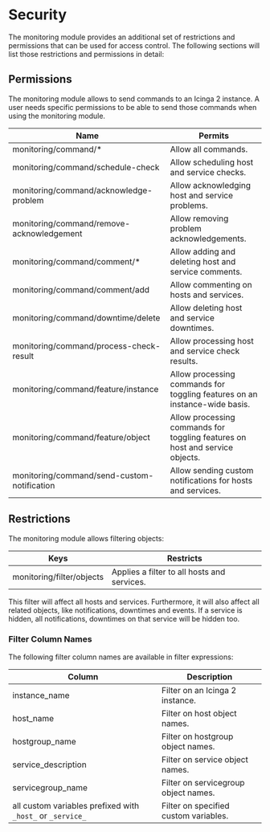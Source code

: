 # Security <a id="monitoring-module-security"></a>

The monitoring module provides an additional set of restrictions and permissions
that can be used for access control. The following sections will list those
restrictions and permissions in detail:


## Permissions <a id="monitoring-module-security-permissions"></a>

The monitoring module allows to send commands to an Icinga 2 instance.
A user needs specific permissions to be able to send those commands
when using the monitoring module.


Name                                        | Permits
--------------------------------------------|-----------------------------------------------
monitoring/command/\*                       | Allow all commands.
monitoring/command/schedule-check           | Allow scheduling host and service checks.
monitoring/command/acknowledge-problem      | Allow acknowledging host and service problems.
monitoring/command/remove-acknowledgement   | Allow removing problem acknowledgements.
monitoring/command/comment/\*               | Allow adding and deleting host and service comments.
monitoring/command/comment/add              | Allow commenting on hosts and services.
monitoring/command/downtime/delete          | Allow deleting host and service downtimes.
monitoring/command/process-check-result     | Allow processing host and service check results.
monitoring/command/feature/instance         | Allow processing commands for toggling features on an instance-wide basis.
monitoring/command/feature/object           | Allow processing commands for toggling features on host and service objects.
monitoring/command/send-custom-notification | Allow sending custom notifications for hosts and services.


## Restrictions <a id="monitoring-module-security-restrictions"></a>

The monitoring module allows filtering objects:


Keys                                        | Restricts
--------------------------------------------|-----------------------------------------------
monitoring/filter/objects                   | Applies a filter to all hosts and services.


This filter will affect all hosts and services. Furthermore, it will also
affect all related objects, like notifications, downtimes and events. If a
service is hidden, all notifications, downtimes on that service will be hidden too.


### Filter Column Names <a id="monitoring-module-security-restrictions-filter-column-names"></a>

The following filter column names are available in filter expressions:


Column                                                     | Description
-----------------------------------------------------------|-----------------------------------------------
instance\_name                                             | Filter on an Icinga 2 instance.
host\_name                                                 | Filter on host object names.
hostgroup\_name                                            | Filter on hostgroup object names.
service\_description                                       | Filter on service object names.
servicegroup\_name                                         | Filter on servicegroup object names.
all custom variables prefixed with `_host_` or `_service_` | Filter on specified custom variables.
